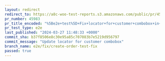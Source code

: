 ```yaml
---
layout: redirect
redirect_to: https://a8c-woo-test-reports.s3.amazonaws.com/public/pr/45983/e2e/index.html
pr_number: 45983
pr_title_encoded: "%5Be2e+test%5D+Fix+locator+for+customer+combobox+in+create+order+test"
pr_test_type: e2e
last_published: "2024-03-27 11:48:33 +0000"
commit_sha: b37f8506e8c30e95a85c707083b7e5219d956797
commit_message: "Update locator for customer combobox"
branch_name: e2e/fix/create-order-test-fix
passed: true
---
```

